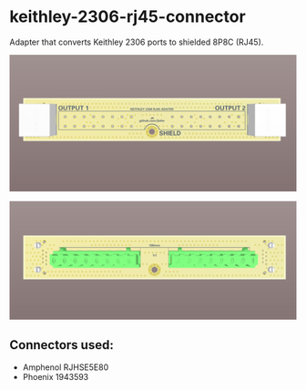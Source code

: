 # keithley-2306-rj45-connector

Adapter that converts Keithley 2306 ports to shielded 8P8C (RJ45).

![Alt text](/images/front.PNG?raw=true "front")

![Alt text](/images/back.PNG?raw=true "back")

## Connectors used:

- Amphenol RJHSE5E80
- Phoenix 1943593
